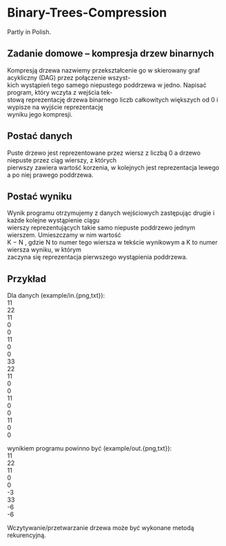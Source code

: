 # Binary-Trees-Compression

Partly in Polish.  

## Zadanie domowe – kompresja drzew binarnych  

Kompresją drzewa nazwiemy przekształcenie go w skierowany graf acykliczny (DAG) przez połączenie wszyst-  
kich wystąpień tego samego niepustego poddrzewa w jedno. Napisać program, który wczyta z wejścia tek-  
stową reprezentację drzewa binarnego liczb całkowitych większych od 0 i wypisze na wyjście reprezentację  
wyniku jego kompresji.  

## Postać danych

Puste drzewo jest reprezentowane przez wiersz z liczbą 0 a drzewo niepuste przez ciąg wierszy, z których  
pierwszy zawiera wartość korzenia, w kolejnych jest reprezentacja lewego a po niej prawego poddrzewa.  

## Postać wyniku

Wynik programu otrzymujemy z danych wejściowych zastępując drugie i każde kolejne wystąpienie ciągu  
wierszy reprezentujących takie samo niepuste poddrzewo jednym wierszem. Umieszczamy w nim wartość  
K − N , gdzie N to numer tego wiersza w tekście wynikowym a K to numer wiersza wyniku, w którym  
zaczyna się reprezentacja pierwszego wystąpienia poddrzewa.  

## Przykład

Dla danych (example/in.{png,txt}):  
11  
22  
11  
0  
0  
11  
0  
0  
33  
22  
11  
0  
0  
11  
0  
0  
11  
0  
0  

wynikiem programu powinno być (example/out.{png,txt}):  
11  
22  
11  
0  
0  
-3  
33  
-6  
-6  

Wczytywanie/przetwarzanie drzewa może być wykonane metodą rekurencyjną.

